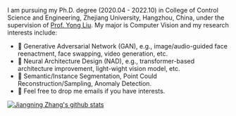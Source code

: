 <!--
### Hi there 👋
**zhangzjn/zhangzjn** is a ✨ _special_ ✨ repository because its `README.md` (this file) appears on your GitHub profile.

Here are some ideas to get you started:

- 🔭 I’m currently working on ...
- 🌱 I’m currently learning ...
- 👯 I’m looking to collaborate on ...
- 🤔 I’m looking for help with ...
- 💬 Ask me about ...
- 📫 How to reach me: ...
- 😄 Pronouns: ...
- ⚡ Fun fact: ...
-->

I am pursuing my Ph.D. degree (2020.04 - 2022.10) in College of Control Science and Engineering, Zhejiang University, Hangzhou, China, under the supervision of [Prof. Yong Liu](https://april.zju.edu.cn/our-team/). My major is Computer Vision and my research interests include: 
- 🌱 Generative Adversarial Network (GAN), e.g., image/audio-guided face reenactment, face swapping, video generation, etc.
- 🌱 Neural Architecture Design (NAD), e.g., transformer-based architecture improvement, light-wight vision model, etc.
- 🌱 Semantic/Instance Segmentation, Point Could Reconstruction/Sampling, Anomaly Detection.
- 💬 Feel free to drop me emails if you have interests.

[![Jiangning Zhang's github stats](https://github-readme-stats.vercel.app/api?username=zhangzjn&hide=contribs,prs&show_icons=true&theme=blueberry)](https://github.com/zhangzjn/github-readme-stats)

